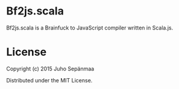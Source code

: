 # Bf2js.scala

Bf2js.scala is a Brainfuck to JavaScript compiler written in Scala.js.

# License

Copyright (c) 2015 Juho Sepänmaa

Distributed under the MIT License.